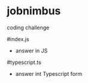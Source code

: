 # jobnimbus


coding challenge

#index.js
- answer in JS 

#typescript.ts
- answer int Typescript form
